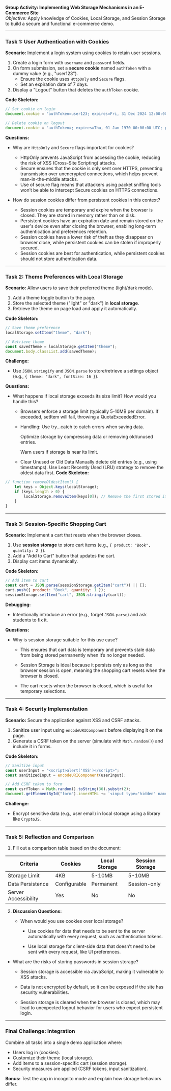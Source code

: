 **Group Activity: Implementing Web Storage Mechanisms in an E-Commerce Site**  
*Objective:* Apply knowledge of Cookies, Local Storage, and Session Storage to build a secure and functional e-commerce demo.  

---

### **Task 1: User Authentication with Cookies**  
**Scenario:** Implement a login system using cookies to retain user sessions.  
1. Create a login form with `username` and `password` fields.  
2. On form submission, set a **secure cookie** named `authToken` with a dummy value (e.g., "user123").  
   - Ensure the cookie uses `HttpOnly` and `Secure` flags.  
   - Set an expiration date of 7 days.  
3. Display a "Logout" button that deletes the `authToken` cookie.  

**Code Skeleton:**  
```javascript
// Set cookie on login
document.cookie = "authToken=user123; expires=Fri, 31 Dec 2024 12:00:00 UTC; Secure; HttpOnly; path=/";

// Delete cookie on logout
document.cookie = "authToken=; expires=Thu, 01 Jan 1970 00:00:00 UTC; path=/";
```

**Questions:**  
- Why are `HttpOnly` and `Secure` flags important for cookies?

  - HttpOnly prevents JavaScript from accessing the cookie, reducing the risk of XSS (Cross-Site Scripting) attacks.
  - Secure ensures that the cookie is only sent over HTTPS, preventing transmission over unencrypted connections, which helps prevent man-in-the-middle attacks.
  - Use of secure flag means that attackers using packet sniffing tools won’t be able to intercept Secure cookies on HTTPS connections. 

- How do session cookies differ from persistent cookies in this context?

  - Session cookies are temporary and expire when the browser is closed. They are stored in memory rather than on disk.
  - Persistent cookies have an expiration date and remain stored on the user's device even after closing the browser, enabling long-term authentication and preferences retention.
  - Session cookies have a lower risk of theft as they disappear on browser close, while persistent cookies can be stolen if improperly secured.
  - Session cookies are best for authentication, while persistent cookies should not store authentication data.
---

### **Task 2: Theme Preferences with Local Storage**  
**Scenario:** Allow users to save their preferred theme (light/dark mode).  
1. Add a theme toggle button to the page.  
2. Store the selected theme ("light" or "dark") in **local storage**.  
3. Retrieve the theme on page load and apply it automatically.  

**Code Skeleton:**  
```javascript
// Save theme preference
localStorage.setItem("theme", "dark");

// Retrieve theme
const savedTheme = localStorage.getItem("theme");
document.body.classList.add(savedTheme);
```

**Challenge:**  
- Use `JSON.stringify` and `JSON.parse` to store/retrieve a settings object (e.g., `{ theme: "dark", fontSize: 16 }`).  

**Questions:**  
- What happens if local storage exceeds its size limit? How would you handle this?

  - Browsers enforce a storage limit (typically 5-10MB per domain). If exceeded, setItem will fail, throwing a QuotaExceededError.
  - Handling:
     Use try...catch to catch errors when saving data.

     Optimize storage by compressing data or removing old/unused entries.

     Warn users if storage is near its limit.

  - Clear Unused or Old Data
   Manually delete old entries (e.g., using timestamps).
   Use Least Recently Used (LRU) strategy to remove the oldest data first.
     **Code Skeleton:**  
```javascript
// function removeOldestItem() {
    let keys = Object.keys(localStorage);
    if (keys.length > 0) {
        localStorage.removeItem(keys[0]); // Remove the first stored item
    }
}
```

     
---

### **Task 3: Session-Specific Shopping Cart**  
**Scenario:** Implement a cart that resets when the browser closes.  
1. Use **session storage** to store cart items (e.g., `{ product: "Book", quantity: 2 }`).  
2. Add a "Add to Cart" button that updates the cart.  
3. Display cart items dynamically.  

**Code Skeleton:**  
```javascript
// Add item to cart
const cart = JSON.parse(sessionStorage.getItem("cart")) || [];
cart.push({ product: "Book", quantity: 1 });
sessionStorage.setItem("cart", JSON.stringify(cart));
```

**Debugging:**  
- Intentionally introduce an error (e.g., forget `JSON.parse`) and ask students to fix it.  

**Questions:**  
- Why is session storage suitable for this use case?
 
  - This ensures that cart data is temporary and prevents stale data from being stored permanently when it’s no longer needed.

   - Session Storage is ideal because it persists only as long as the browser session is open, meaning the shopping cart resets when the browser is closed.
   - The cart resets when the browser is closed, which is useful for temporary selections.

---

### **Task 4: Security Implementation**  
**Scenario:** Secure the application against XSS and CSRF attacks.  
1. Sanitize user input using `encodeURIComponent` before displaying it on the page.  
2. Generate a CSRF token on the server (simulate with `Math.random()`) and include it in forms.  

**Code Skeleton:**  
```javascript
// Sanitize input
const userInput = "<script>alert('XSS')</script>";
const sanitizedInput = encodeURIComponent(userInput);

// Add CSRF token to form
const csrfToken = Math.random().toString(36).substr(2);
document.getElementById("form").innerHTML += `<input type="hidden" name="csrfToken" value="${csrfToken}">`;
```

**Challenge:**  
- Encrypt sensitive data (e.g., user email) in local storage using a library like `CryptoJS`.  

---

### **Task 5: Reflection and Comparison**  
1. Fill out a comparison table based on the document:  

| Criteria          | Cookies          | Local Storage    | Session Storage  |  
|-------------------|------------------|------------------|------------------|  
| Storage Limit     | 4KB              | 5-10MB           | 5-10MB           |  
| Data Persistence  | Configurable     | Permanent        | Session-only     |  
| Server Accessibility | Yes            | No               | No               |  

2. **Discussion Questions:**  
   - When would you use cookies over local storage?

     - Use cookies for data that needs to be sent to the server automatically with every request, such as authentication tokens.

      - Use local storage for client-side data that doesn’t need to be sent with every request, like UI preferences.
         
  - What are the risks of storing passwords in session storage?
     
     - Session storage is accessible via JavaScript, making it vulnerable to XSS attacks.
     
     - Data is not encrypted by default, so it can be exposed if the site has security vulnerabilities.
     
     - Session storage is cleared when the browser is closed, which may lead to unexpected logout behavior for users who expect persistent login.
  

---

### **Final Challenge: Integration**  
Combine all tasks into a single demo application where:  
- Users log in (cookies).  
- Customize their theme (local storage).  
- Add items to a session-specific cart (session storage).  
- Security measures are applied (CSRF tokens, input sanitization).  

**Bonus:** Test the app in incognito mode and explain how storage behaviors differ.  
